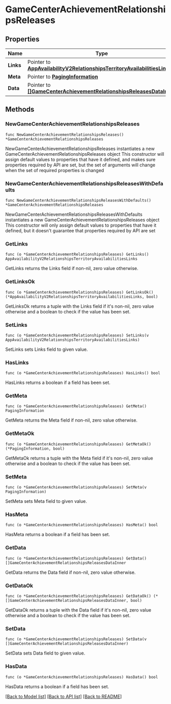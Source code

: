 # GameCenterAchievementRelationshipsReleases

## Properties

Name | Type | Description | Notes
------------ | ------------- | ------------- | -------------
**Links** | Pointer to [**AppAvailabilityV2RelationshipsTerritoryAvailabilitiesLinks**](AppAvailabilityV2RelationshipsTerritoryAvailabilitiesLinks.md) |  | [optional] 
**Meta** | Pointer to [**PagingInformation**](PagingInformation.md) |  | [optional] 
**Data** | Pointer to [**[]GameCenterAchievementRelationshipsReleasesDataInner**](GameCenterAchievementRelationshipsReleasesDataInner.md) |  | [optional] 

## Methods

### NewGameCenterAchievementRelationshipsReleases

`func NewGameCenterAchievementRelationshipsReleases() *GameCenterAchievementRelationshipsReleases`

NewGameCenterAchievementRelationshipsReleases instantiates a new GameCenterAchievementRelationshipsReleases object
This constructor will assign default values to properties that have it defined,
and makes sure properties required by API are set, but the set of arguments
will change when the set of required properties is changed

### NewGameCenterAchievementRelationshipsReleasesWithDefaults

`func NewGameCenterAchievementRelationshipsReleasesWithDefaults() *GameCenterAchievementRelationshipsReleases`

NewGameCenterAchievementRelationshipsReleasesWithDefaults instantiates a new GameCenterAchievementRelationshipsReleases object
This constructor will only assign default values to properties that have it defined,
but it doesn't guarantee that properties required by API are set

### GetLinks

`func (o *GameCenterAchievementRelationshipsReleases) GetLinks() AppAvailabilityV2RelationshipsTerritoryAvailabilitiesLinks`

GetLinks returns the Links field if non-nil, zero value otherwise.

### GetLinksOk

`func (o *GameCenterAchievementRelationshipsReleases) GetLinksOk() (*AppAvailabilityV2RelationshipsTerritoryAvailabilitiesLinks, bool)`

GetLinksOk returns a tuple with the Links field if it's non-nil, zero value otherwise
and a boolean to check if the value has been set.

### SetLinks

`func (o *GameCenterAchievementRelationshipsReleases) SetLinks(v AppAvailabilityV2RelationshipsTerritoryAvailabilitiesLinks)`

SetLinks sets Links field to given value.

### HasLinks

`func (o *GameCenterAchievementRelationshipsReleases) HasLinks() bool`

HasLinks returns a boolean if a field has been set.

### GetMeta

`func (o *GameCenterAchievementRelationshipsReleases) GetMeta() PagingInformation`

GetMeta returns the Meta field if non-nil, zero value otherwise.

### GetMetaOk

`func (o *GameCenterAchievementRelationshipsReleases) GetMetaOk() (*PagingInformation, bool)`

GetMetaOk returns a tuple with the Meta field if it's non-nil, zero value otherwise
and a boolean to check if the value has been set.

### SetMeta

`func (o *GameCenterAchievementRelationshipsReleases) SetMeta(v PagingInformation)`

SetMeta sets Meta field to given value.

### HasMeta

`func (o *GameCenterAchievementRelationshipsReleases) HasMeta() bool`

HasMeta returns a boolean if a field has been set.

### GetData

`func (o *GameCenterAchievementRelationshipsReleases) GetData() []GameCenterAchievementRelationshipsReleasesDataInner`

GetData returns the Data field if non-nil, zero value otherwise.

### GetDataOk

`func (o *GameCenterAchievementRelationshipsReleases) GetDataOk() (*[]GameCenterAchievementRelationshipsReleasesDataInner, bool)`

GetDataOk returns a tuple with the Data field if it's non-nil, zero value otherwise
and a boolean to check if the value has been set.

### SetData

`func (o *GameCenterAchievementRelationshipsReleases) SetData(v []GameCenterAchievementRelationshipsReleasesDataInner)`

SetData sets Data field to given value.

### HasData

`func (o *GameCenterAchievementRelationshipsReleases) HasData() bool`

HasData returns a boolean if a field has been set.


[[Back to Model list]](../README.md#documentation-for-models) [[Back to API list]](../README.md#documentation-for-api-endpoints) [[Back to README]](../README.md)


